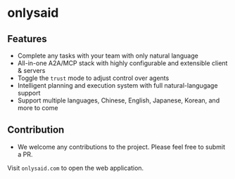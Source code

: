 # onlysaid

## Features

- Complete any tasks with your team with only natural language
- All-in-one A2A/MCP stack with highly configurable and extensible client & servers
- Toggle the `trust` mode to adjust control over agents
- Intelligent planning and execution system with full natural-langugage support
- Support multiple languages, Chinese, English, Japanese, Korean, and more to come

## Contribution

- We welcome any contributions to the project. Please feel free to submit a PR.

Visit `onlysaid.com` to open the web application.
